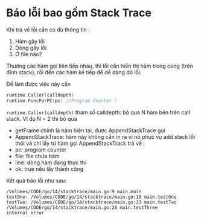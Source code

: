 # Báo lỗi bao gồm Stack Trace

Khi trả về lỗi cần có đủ thông tin :

1. Hàm gây lỗi
2. Dòng gây lỗi
3. Ở file nào?

Thường các hàm gọi liên tiếp nhau, thì lỗi cần hiển thị hàm trong cùng (trên đỉnh stack), rồi đến các hàm kế tiếp để dễ dàng dò lỗi.

Để làm được việc này cần 
```go
runtime.Caller(calldepth)
runtime.FuncForPC(pc) //Program Counter !
```


`runtime.Caller(calldepth)`
tham số calldepth: bỏ qua N hàm bên trên call stack. Ví dụ N = 2 thì bỏ qua
- getFrame chính là hàm hiện tại, được AppendStackTrace gọi
- AppendStackTrace: hàm này không cần in ra vì nó phục vụ add stack lỗi thôi
và chỉ lấy từ hàm gọi AppendStackTrack
trả về :
- pc: program  counter
- file: file chứa hàm
- line: dòng hàm đang thực thi
- ok: true nếu lấy thành công

Kết quả báo lỗi như sau:
```
/Volumes/CODE/go/14/stacktrace/main.go:9 main.main
testOne: /Volumes/CODE/go/14/stacktrace/main.go:18 main.testOne
testTwo: /Volumes/CODE/go/14/stacktrace/main.go:23 main.testTwo
/Volumes/CODE/go/14/stacktrace/main.go:28 main.testThree
internal error
````